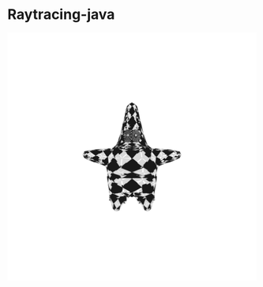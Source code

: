# Raytracing-java

![Image alt](https://github.com/Maxim-Turovets/Raytracing-java/blob/main/RenderImagePNG.png)
